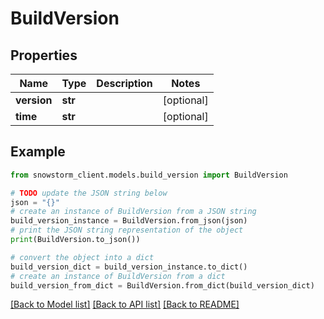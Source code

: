 # BuildVersion


## Properties

Name | Type | Description | Notes
------------ | ------------- | ------------- | -------------
**version** | **str** |  | [optional] 
**time** | **str** |  | [optional] 

## Example

```python
from snowstorm_client.models.build_version import BuildVersion

# TODO update the JSON string below
json = "{}"
# create an instance of BuildVersion from a JSON string
build_version_instance = BuildVersion.from_json(json)
# print the JSON string representation of the object
print(BuildVersion.to_json())

# convert the object into a dict
build_version_dict = build_version_instance.to_dict()
# create an instance of BuildVersion from a dict
build_version_from_dict = BuildVersion.from_dict(build_version_dict)
```
[[Back to Model list]](../README.md#documentation-for-models) [[Back to API list]](../README.md#documentation-for-api-endpoints) [[Back to README]](../README.md)


